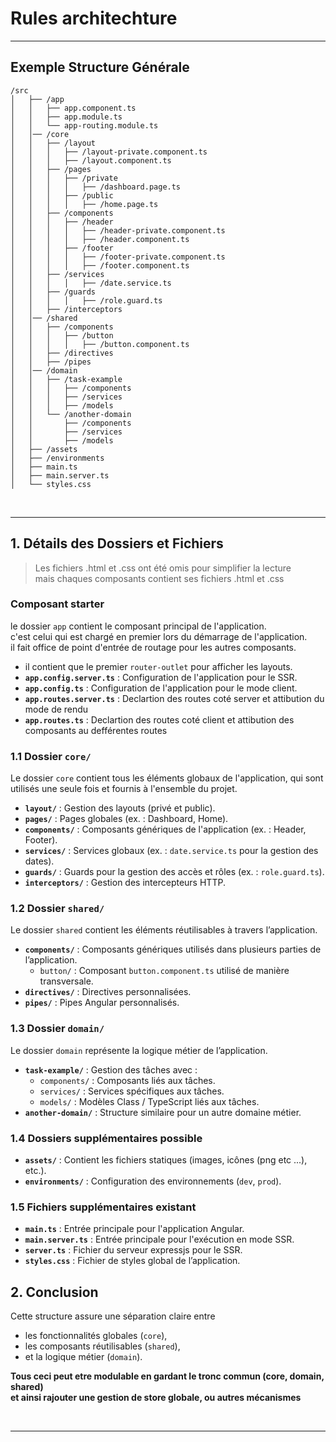 # Rules architechture   

---

## **Exemple Structure Générale**

```
/src
│   ├── /app
│   │   ├── app.component.ts
│   │   ├── app.module.ts
│   │   └── app-routing.module.ts
│   │── /core
│   │   ├── /layout
│   │   │   ├── /layout-private.component.ts
│   │   │   ├── /layout.component.ts
│   │   ├── /pages
│   │   │   ├── /private
│   │   │   │   ├── /dashboard.page.ts
│   │   │   ├── /public
│   │   │   │   ├── /home.page.ts
│   │   ├── /components
│   │   │   ├── /header
│   │   │   │   ├── /header-private.component.ts
│   │   │   │   ├── /header.component.ts
│   │   │   ├── /footer
│   │   │   │   ├── /footer-private.component.ts
│   │   │   │   ├── /footer.component.ts
│   │   ├── /services
│   │   │   │   ├── /date.service.ts
│   │   ├── /guards
│   │   │   │   ├── /role.guard.ts
│   │   ├── /interceptors
│   │── /shared
│   │   ├── /components
│   │   │   ├── /button
│   │   │   │   ├── /button.component.ts
│   │   ├── /directives
│   │   ├── /pipes
│   │── /domain
│   │   ├── /task-example
│   │   │   ├── /components
│   │   │   ├── /services
│   │   │   ├── /models
│   │   └── /another-domain
│   │       ├── /components
│   │       ├── /services
│   │       ├── /models
│   ├── /assets
│   ├── /environments
│   ├── main.ts
│   ├── main.server.ts
│   └── styles.css
```

<br>

---

## 1. Détails des Dossiers et Fichiers  

> Les fichiers .html et .css ont été omis pour simplifier la lecture  
> mais chaques composants contient ses fichiers .html et .css

### **Composant starter**  
le dossier `app` contient le composant principal de l'application.  
c'est celui qui est chargé en premier lors du démarrage de l'application.  
il fait office de point d'entrée de routage pour les autres composants.  

- il contient que le premier `router-outlet` pour afficher les layouts.
- **`app.config.server.ts`** : Configuration de l'application pour le SSR.
- **`app.config.ts`** : Configuration de l'application pour le mode client.
- **`app.routes.server.ts`** : Declartion des routes coté server et attibution du mode de rendu  
- **`app.routes.ts`** : Declartion des routes coté client et attibution des composants au defférentes routes  

### **1.1 Dossier `core/`**
Le dossier `core` contient tous les éléments globaux de l'application, qui sont utilisés une seule fois et fournis à l'ensemble du projet.

- **`layout/`** : Gestion des layouts (privé et public).
- **`pages/`** : Pages globales (ex. : Dashboard, Home).
- **`components/`** : Composants génériques de l'application (ex. : Header, Footer).
- **`services/`** : Services globaux (ex. : `date.service.ts` pour la gestion des dates).
- **`guards/`** : Guards pour la gestion des accès et rôles (ex. : `role.guard.ts`).
- **`interceptors/`** : Gestion des intercepteurs HTTP.

### **1.2 Dossier `shared/`**
Le dossier `shared` contient les éléments réutilisables à travers l’application.

- **`components/`** : Composants génériques utilisés dans plusieurs parties de l’application.
  - `button/` : Composant `button.component.ts` utilisé de manière transversale.
- **`directives/`** : Directives personnalisées.
- **`pipes/`** : Pipes Angular personnalisés.

### **1.3 Dossier `domain/`**
Le dossier `domain` représente la logique métier de l’application.

- **`task-example/`** : Gestion des tâches avec :
  - `components/` : Composants liés aux tâches.
  - `services/` : Services spécifiques aux tâches.
  - `models/` : Modèles Class / TypeScript liés aux tâches.
- **`another-domain/`** : Structure similaire pour un autre domaine métier.

### **1.4 Dossiers supplémentaires possible**

- **`assets/`** : Contient les fichiers statiques (images, icônes (png etc ...), etc.).
- **`environments/`** : Configuration des environnements (`dev`, `prod`).

### **1.5 Fichiers supplémentaires existant**

- **`main.ts`** : Entrée principale pour l'application Angular.
- **`main.server.ts`** : Entrée principale pour l'exécution en mode SSR.
- **`server.ts`** : Fichier du serveur expressjs pour le SSR.
- **`styles.css`** : Fichier de styles global de l’application.

## 2. Conclusion
Cette structure assure une séparation claire entre  
- les fonctionnalités globales (`core`),  
- les composants réutilisables (`shared`),  
- et la logique métier (`domain`).  

**Tous ceci peut etre modulable en gardant le tronc commun (core, domain, shared)  
et ainsi rajouter une gestion de store globale, ou autres mécanismes**

<br>

---

<br>
